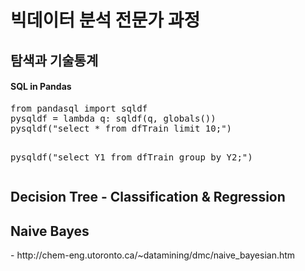 <h1>빅데이터 분석 전문가 과정</h1>
<h2>탐색과 기술통계</h2>
<h4>SQL in Pandas</h4>
<pre>
from pandasql import sqldf
pysqldf = lambda q: sqldf(q, globals())
pysqldf("select * from dfTrain limit 10;")

pysqldf("select Y1 from dfTrain group by Y2;")
</pre>


<h2>Decision Tree - Classification & Regression</h2>

<h2>Naive Bayes</h2>
- http://chem-eng.utoronto.ca/~datamining/dmc/naive_bayesian.htm

